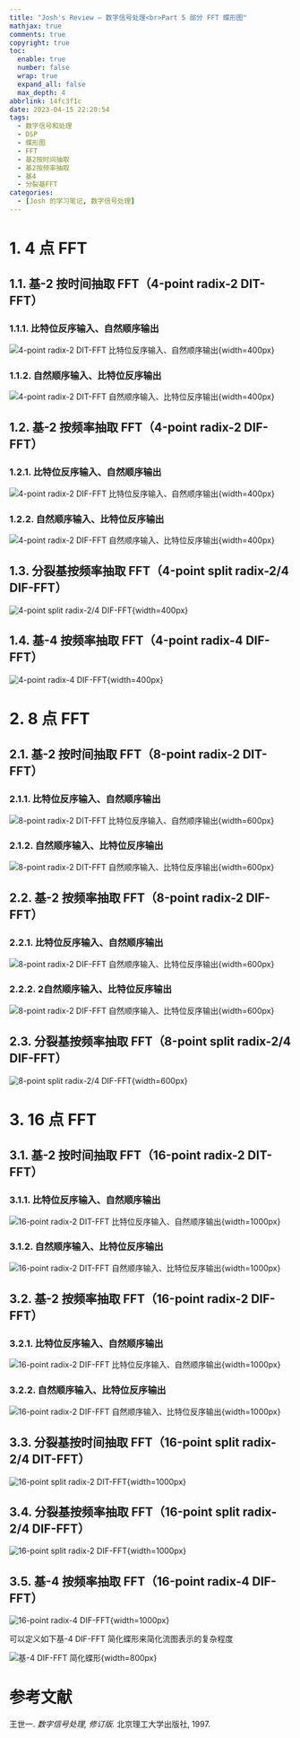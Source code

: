 ```yaml
---
title: "Josh's Review — 数字信号处理<br>Part 5 部分 FFT 蝶形图"
mathjax: true
comments: true
copyright: true
toc:
  enable: true
  number: false
  wrap: true
  expand_all: false
  max_depth: 4
abbrlink: 14fc3f1c
date: 2023-04-15 22:20:54
tags:
  - 数字信号和处理
  - DSP
  - 蝶形图
  - FFT
  - 基2按时间抽取
  - 基2按频率抽取
  - 基4
  - 分裂基FFT
categories:
  - [Josh 的学习笔记, 数字信号处理]
---
```


# 1. 4 点 FFT

## 1.1. 基-2 按时间抽取 FFT（4-point radix-2 DIT-FFT）

### 1.1.1. 比特位反序输入、自然顺序输出

![4-point radix-2 DIT-FFT 比特位反序输入、自然顺序输出](../images/post/2023-04-15-josh-dsp-part-5/2023-04-15-josh-dsp-part-5-010-4PointRadix2DITFFTIRON.png){width=400px}

<!-- more -->

### 1.1.2. 自然顺序输入、比特位反序输出

![4-point radix-2 DIT-FFT 自然顺序输入、比特位反序输出](../images/post/2023-04-15-josh-dsp-part-5/2023-04-15-josh-dsp-part-5-020-4PointRadix2DITFFTINOR.png){width=400px}

## 1.2. 基-2 按频率抽取 FFT（4-point radix-2 DIF-FFT）

### 1.2.1. 比特位反序输入、自然顺序输出

![4-point radix-2 DIF-FFT 比特位反序输入、自然顺序输出](../images/post/2023-04-15-josh-dsp-part-5/2023-04-15-josh-dsp-part-5-030-4PointRadix2DIFFFTIRON.png){width=400px}

### 1.2.2. 自然顺序输入、比特位反序输出

![4-point radix-2 DIF-FFT 自然顺序输入、比特位反序输出](../images/post/2023-04-15-josh-dsp-part-5/2023-04-15-josh-dsp-part-5-040-4PointRadix2DIFFFTINOR.png){width=400px}

## 1.3. 分裂基按频率抽取 FFT（4-point split radix-2/4 DIF-FFT）

![4-point split radix-2/4 DIF-FFT](../images/post/2023-04-15-josh-dsp-part-5/2023-04-15-josh-dsp-part-5-050-4PointSplitRadix24DIFFFT.png){width=400px}

## 1.4. 基-4 按频率抽取 FFT（4-point radix-4 DIF-FFT）

![4-point radix-4 DIF-FFT](../images/post/2023-04-15-josh-dsp-part-5/2023-04-15-josh-dsp-part-5-060-4PointRadix4DIFFFT.png){width=400px}

# 2. 8 点 FFT

## 2.1. 基-2 按时间抽取 FFT（8-point radix-2 DIT-FFT）

### 2.1.1. 比特位反序输入、自然顺序输出

![8-point radix-2 DIT-FFT 比特位反序输入、自然顺序输出](../images/post/2023-04-15-josh-dsp-part-5/2023-04-15-josh-dsp-part-5-070-8PointRadix2DITFFTIRON.png){width=600px}

### 2.1.2. 自然顺序输入、比特位反序输出

![8-point radix-2 DIT-FFT 自然顺序输入、比特位反序输出](../images/post/2023-04-15-josh-dsp-part-5/2023-04-15-josh-dsp-part-5-080-8PointRadix2DITFFTINOR.png){width=600px}

## 2.2. 基-2 按频率抽取 FFT（8-point radix-2 DIF-FFT）

### 2.2.1. 比特位反序输入、自然顺序输出

![8-point radix-2 DIF-FFT 自然顺序输入、比特位反序输出](../images/post/2023-04-15-josh-dsp-part-5/2023-04-15-josh-dsp-part-5-090-8PointRadix2DIFFFTIRON.png){width=600px}

### 2.2.2. 2自然顺序输入、比特位反序输出

![8-point radix-2 DIF-FFT 自然顺序输入、比特位反序输出](../images/post/2023-04-15-josh-dsp-part-5/2023-04-15-josh-dsp-part-5-100-8PointRadix2DIFFFTINOR.png){width=600px}

## 2.3. 分裂基按频率抽取 FFT（8-point split radix-2/4 DIF-FFT）

![8-point split radix-2/4 DIF-FFT](../images/post/2023-04-15-josh-dsp-part-5/2023-04-15-josh-dsp-part-5-110-8PointSplitRadix24DIFFFT.png){width=600px}

# 3. 16 点 FFT

## 3.1. 基-2 按时间抽取 FFT（16-point radix-2 DIT-FFT）

### 3.1.1. 比特位反序输入、自然顺序输出

![16-point radix-2 DIT-FFT 比特位反序输入、自然顺序输出](../images/post/2023-04-15-josh-dsp-part-5/2023-04-15-josh-dsp-part-5-120-16PointRadix2DITFFTIRON.png){width=1000px}

### 3.1.2. 自然顺序输入、比特位反序输出

![16-point radix-2 DIT-FFT 自然顺序输入、比特位反序输出](../images/post/2023-04-15-josh-dsp-part-5/2023-04-15-josh-dsp-part-5-130-16PointRadix2DITFFTINOR.png){width=1000px}

## 3.2. 基-2 按频率抽取 FFT（16-point radix-2 DIF-FFT）

### 3.2.1. 比特位反序输入、自然顺序输出

![16-point radix-2 DIF-FFT 比特位反序输入、自然顺序输出](../images/post/2023-04-15-josh-dsp-part-5/2023-04-15-josh-dsp-part-5-140-16PointRadix2DIFFFTIRON.png){width=1000px}

### 3.2.2. 自然顺序输入、比特位反序输出

![16-point radix-2 DIF-FFT 自然顺序输入、比特位反序输出](../images/post/2023-04-15-josh-dsp-part-5/2023-04-15-josh-dsp-part-5-150-16PointRadix2DIFFFTINOR.png){width=1000px}

## 3.3. 分裂基按时间抽取 FFT（16-point split radix-2/4 DIT-FFT）

![16-point split radix-2 DIT-FFT](../images/post/2023-04-15-josh-dsp-part-5/2023-04-15-josh-dsp-part-5-160-16PointSplitRadix24DITFFT.png){width=1000px}

## 3.4. 分裂基按频率抽取 FFT（16-point split radix-2/4 DIF-FFT）

![16-point split radix-2 DIF-FFT](../images/post/2023-04-15-josh-dsp-part-5/2023-04-15-josh-dsp-part-5-170-16PointSplitRadix24DIFFFT.png){width=1000px}

## 3.5. 基-4 按频率抽取 FFT（16-point radix-4 DIF-FFT）

![16-point radix-4 DIF-FFT](../images/post/2023-04-15-josh-dsp-part-5/2023-04-15-josh-dsp-part-5-180-16PointRadix4DITFFT.png){width=1000px}

可以定义如下基-4 DIF-FFT 简化蝶形来简化流图表示的复杂程度

![基-4 DIF-FFT 简化蝶形](../images/post/2023-04-15-josh-dsp-part-5/2023-04-15-josh-dsp-part-5-190-SimplifiedRadix4Butterfly.png){width=800px}

# 参考文献

王世一. *数字信号处理, 修订版.* 北京理工大学出版社, 1997.
